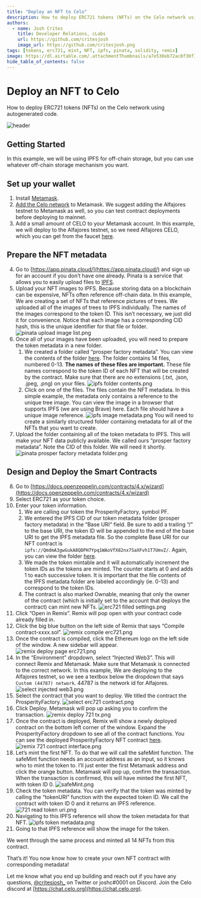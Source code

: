 ```yaml
---
title: "Deploy an NFT to Celo"
description: How to deploy ERC721 tokens (NFTs) on the Celo network using autogenerated code.
authors:
  - name: Josh Crites
    title: Developer Relations, cLabs
    url: https://github.com/critesjosh
    image_url: https://github.com/critesjosh.png
tags: [tokens, erc721, mint, NFT, ipfs, pinata, solidity, remix]
image: https://dl.airtable.com/.attachmentThumbnails/a7e530eb72ac8f30f37c0a3447ef0e7d/72e944da
hide_table_of_contents: false
---
```


# Deploy an NFT to Celo

How to deploy ERC721 tokens (NFTs) on the Celo network using autogenerated code.

![header](../src/data-tutorials/showcase/beginner/deploy-an-nft-to-celo.png)

<!--truncate-->

## Getting Started

In this example, we will be using IPFS for off-chain storage, but you can use whatever off-chain storage mechanism you want.

## Set up your wallet

1. Install [Metamask](https://metamask.io/).
2. [Add the Celo network](/wallet/metamask/setup#adding-a-celo-network-to-metamask) to Metamask. We suggest adding the Alfajores testnet to Metamask as well, so you can test contract deployments before deploying to mainnet.
3. Add a small amount of CELO to your Metamask account. In this example, we will deploy to the Alfajores testnet, so we need Alfajores CELO, which you can get from the faucet [here](https://celo.org/developers/faucet).

## Prepare the NFT metadata

4. Go to [https://app.pinata.cloud/](https://app.pinata.cloud/) and sign up for an account if you don’t have one already. Pinata is a service that allows you to easily upload files to [IPFS](https://ipfs.io/).
5. Upload your NFT images to IPFS. Because storing data on a blockchain can be expensive, NFTs often reference off-chain data. In this example, We are creating a set of NFTs that reference pictures of trees. We uploaded all of the images of trees to IPFS individually. The names of the images correspond to the token ID. This isn’t necessary, we just did it for convenience. Notice that each image has a corresponding CID hash, this is the unique identifier for that file or folder. ![pinata upload image list.png](https://github.com/critesjosh/images/blob/main/token_deploy_tutorials/pinata%20upload%20image%20list.png?raw=true)
6. Once all of your images have been uploaded, you will need to prepare the token metadata in a new folder.
   1. We created a folder called “prosper factory metadata”. You can view the contents of the folder [here](https://gateway.pinata.cloud/ipfs/QmdmA3gwGukA8QDPH7Ypq1WAoVfX82nx7SaXFvh1T7UmvZ). The folder contains 14 files, numbered 0-13. **The names of these files are important.** These file names correspond to the token ID of each NFT that will be created by the contract. Make sure that there are no extensions (.txt, .json, .jpeg, .png) on your files. ![ipfs folder contents.png](https://github.com/critesjosh/images/blob/main/token_deploy_tutorials/ipfs%20folder%20contents.png?raw=true)
   2. Click on one of the files. The files contain the NFT metadata. In this simple example, the metadata only contains a reference to the unique tree image. You can view the image in a browser that supports IPFS (we are using Brave) here. Each file should have a unique image reference. ![ipfs image metadata.png](https://github.com/critesjosh/images/blob/main/token_deploy_tutorials/ipfs%20image%20metadata.png?raw=true) You will need to create a similarly structured folder containing metadata for all of the NFTs that you want to create.
7. Upload the folder containing all of the token metadata to IPFS. This will make your NFT data publicly available. We called ours “prosper factory metadata”. Note the CID of this folder. We will need it shortly. ![pinata prosper factory metadata folder.png](https://github.com/critesjosh/images/blob/main/token_deploy_tutorials/pinata%20prosper%20factory%20metadata%20folder.png?raw=true)

## Design and Deploy the Smart Contracts

8. Go to [https://docs.openzeppelin.com/contracts/4.x/wizard](https://docs.openzeppelin.com/contracts/4.x/wizard)
9. Select ERC721 as your token choice.
10. Enter your token information.
    1. We are calling our token the ProsperityFactory, symbol PF.
    2. We entered the IPFS CID of our token metadata folder (prosper factory metadata) in the “Base URI” field. Be sure to add a trailing “/” to the base URI, the token ID will be appended to the end of the base URI to get the IPFS metadata file. So the complete Base URI for our NFT contract is `ipfs://QmdmA3gwGukA8QDPH7Ypq1WAoVfX82nx7SaXFvh1T7UmvZ/`. Again, you can view the folder [here](https://gateway.pinata.cloud/ipfs/QmdmA3gwGukA8QDPH7Ypq1WAoVfX82nx7SaXFvh1T7UmvZ).
    3. We made the token mintable and it will automatically increment the token IDs as the tokens are minted. The counter starts at 0 and adds 1 to each successive token. It is important that the file contents of the IPFS metadata folder are labeled accordingly (ie. 0-13) and correspond to the token IDs.
    4. The contract is also marked Ownable, meaning that only the owner of the contract (which is initially set to the account that deploys the contract) can mint new NFTs. ![erc721 filled settings.png](https://github.com/critesjosh/images/blob/main/token_deploy_tutorials/erc721%20filled%20settings.png?raw=true)
11. Click “Open in Remix”. Remix will pop open with your contract code already filled in.
12. Click the big blue button on the left side of Remix that says “Compile contract-xxxx.sol”. ![remix compile erc721.png](https://github.com/critesjosh/images/blob/main/token_deploy_tutorials/remix%20compile%20erc721.png?raw=true)
13. Once the contract is compiled, click the Ethereum logo on the left side of the window. A new sidebar will appear. ![remix deploy page erc721.png](https://github.com/critesjosh/images/blob/main/token_deploy_tutorials/remix%20deploy%20page%20erc721.png?raw=true)
14. In the “Environment” dropdown, select “Injected Web3”. This will connect Remix and Metamask. Make sure that Metamask is connected to the correct network. In this example, We are deploying to the Alfajores testnet, so we see a textbox below the dropdown that says `Custom (44787) network`. 44787 is the network id for Alfajores. ![select injected web3.png](https://github.com/critesjosh/images/blob/main/token_deploy_tutorials/select%20injected%20web3.png?raw=true)
15. Select the contract that you want to deploy. We titled the contract the ProsperityFactory. ![select erc721 contract.png](https://github.com/critesjosh/images/blob/main/token_deploy_tutorials/select%20erc721%20contract.png?raw=true)
16. Click Deploy. Metamask will pop up asking you to confirm the transaction. ![remix deploy 721 tx.png](https://github.com/critesjosh/images/blob/main/token_deploy_tutorials/remix%20deploy%20721%20tx.png?raw=true)
17. Once the contract is deployed, Remix will show a newly deployed contract on the bottom left corner of the window. Expand the ProsperityFactory dropdown to see all of the contract functions. You can see the deployed ProsperityFactory NFT contract [here](https://alfajores-blockscout.celo-testnet.org/address/0xD8ea7beC4820dbC22aCf87EB0cCFE50203a45A6F/transactions). ![remix 721 contract interface.png](https://github.com/critesjosh/images/blob/main/token_deploy_tutorials/remix%20721%20contract%20interface.png?raw=true)
18. Let’s mint the first NFT. To do that we will call the safeMint function. The safeMint function needs an account address as an input, so it knows who to mint the token to. I’ll just enter the first Metamask address and click the orange button. Metamask will pop up, confirm the transaction. When the transaction is confirmed, this will have minted the first NFT, with token ID 0. ![safeMint.png](https://github.com/critesjosh/images/blob/main/token_deploy_tutorials/safeMint.png?raw=true)
19. Check the token metadata. You can verify that the token was minted by calling the “tokenURI” function with the expected token ID. We call the contract with token ID 0 and it returns an IPFS reference. ![721 read token uri.png](https://github.com/critesjosh/images/blob/main/token_deploy_tutorials/721%20read%20token%20uri.png?raw=true)
20. Navigating to this IPFS reference will show the token metadata for that NFT. ![ipfs token metadata.png](https://github.com/critesjosh/images/blob/main/token_deploy_tutorials/ipfs%20token%20metadata.png?raw=true)
21. Going to that IPFS reference will show the image for the token.

We went through the same process and minted all 14 NFTs from this contract.

That’s it! You now know how to create your own NFT contract with corresponding metadata!

Let me know what you end up building and reach out if you have any questions, [@critesjosh\_](https://twitter.com/critesjosh_) on Twitter or joshc#0001 on Discord. Join the Celo discord at [https://chat.celo.org](https://chat.celo.org).
